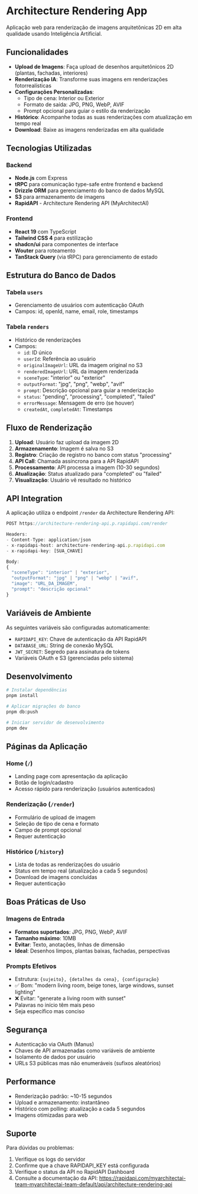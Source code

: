 # Architecture Rendering App

Aplicação web para renderização de imagens arquitetônicas 2D em alta qualidade usando Inteligência Artificial.

## Funcionalidades

- **Upload de Imagens**: Faça upload de desenhos arquitetônicos 2D (plantas, fachadas, interiores)
- **Renderização IA**: Transforme suas imagens em renderizações fotorrealísticas
- **Configurações Personalizadas**:
  - Tipo de cena: Interior ou Exterior
  - Formato de saída: JPG, PNG, WebP, AVIF
  - Prompt opcional para guiar o estilo da renderização
- **Histórico**: Acompanhe todas as suas renderizações com atualização em tempo real
- **Download**: Baixe as imagens renderizadas em alta qualidade

## Tecnologias Utilizadas

### Backend
- **Node.js** com Express
- **tRPC** para comunicação type-safe entre frontend e backend
- **Drizzle ORM** para gerenciamento do banco de dados MySQL
- **S3** para armazenamento de imagens
- **RapidAPI** - Architecture Rendering API (MyArchitectAI)

### Frontend
- **React 19** com TypeScript
- **Tailwind CSS 4** para estilização
- **shadcn/ui** para componentes de interface
- **Wouter** para roteamento
- **TanStack Query** (via tRPC) para gerenciamento de estado

## Estrutura do Banco de Dados

### Tabela `users`
- Gerenciamento de usuários com autenticação OAuth
- Campos: id, openId, name, email, role, timestamps

### Tabela `renders`
- Histórico de renderizações
- Campos:
  - `id`: ID único
  - `userId`: Referência ao usuário
  - `originalImageUrl`: URL da imagem original no S3
  - `renderedImageUrl`: URL da imagem renderizada
  - `sceneType`: "interior" ou "exterior"
  - `outputFormat`: "jpg", "png", "webp", "avif"
  - `prompt`: Descrição opcional para guiar a renderização
  - `status`: "pending", "processing", "completed", "failed"
  - `errorMessage`: Mensagem de erro (se houver)
  - `createdAt`, `completedAt`: Timestamps

## Fluxo de Renderização

1. **Upload**: Usuário faz upload da imagem 2D
2. **Armazenamento**: Imagem é salva no S3
3. **Registro**: Criação de registro no banco com status "processing"
4. **API Call**: Chamada assíncrona para a API RapidAPI
5. **Processamento**: API processa a imagem (10-30 segundos)
6. **Atualização**: Status atualizado para "completed" ou "failed"
7. **Visualização**: Usuário vê resultado no histórico

## API Integration

A aplicação utiliza o endpoint `/render` da Architecture Rendering API:

```typescript
POST https://architecture-rendering-api.p.rapidapi.com/render

Headers:
- Content-Type: application/json
- x-rapidapi-host: architecture-rendering-api.p.rapidapi.com
- x-rapidapi-key: [SUA_CHAVE]

Body:
{
  "sceneType": "interior" | "exterior",
  "outputFormat": "jpg" | "png" | "webp" | "avif",
  "image": "URL_DA_IMAGEM",
  "prompt": "descrição opcional"
}
```

## Variáveis de Ambiente

As seguintes variáveis são configuradas automaticamente:
- `RAPIDAPI_KEY`: Chave de autenticação da API RapidAPI
- `DATABASE_URL`: String de conexão MySQL
- `JWT_SECRET`: Segredo para assinatura de tokens
- Variáveis OAuth e S3 (gerenciadas pelo sistema)

## Desenvolvimento

```bash
# Instalar dependências
pnpm install

# Aplicar migrações do banco
pnpm db:push

# Iniciar servidor de desenvolvimento
pnpm dev
```

## Páginas da Aplicação

### Home (`/`)
- Landing page com apresentação da aplicação
- Botão de login/cadastro
- Acesso rápido para renderização (usuários autenticados)

### Renderização (`/render`)
- Formulário de upload de imagem
- Seleção de tipo de cena e formato
- Campo de prompt opcional
- Requer autenticação

### Histórico (`/history`)
- Lista de todas as renderizações do usuário
- Status em tempo real (atualização a cada 5 segundos)
- Download de imagens concluídas
- Requer autenticação

## Boas Práticas de Uso

### Imagens de Entrada
- **Formatos suportados**: JPG, PNG, WebP, AVIF
- **Tamanho máximo**: 10MB
- **Evitar**: Texto, anotações, linhas de dimensão
- **Ideal**: Desenhos limpos, plantas baixas, fachadas, perspectivas

### Prompts Efetivos
- Estrutura: `{sujeito}, {detalhes da cena}, {configuração}`
- ✅ Bom: "modern living room, beige tones, large windows, sunset lighting"
- ❌ Evitar: "generate a living room with sunset"
- Palavras no início têm mais peso
- Seja específico mas conciso

## Segurança

- Autenticação via OAuth (Manus)
- Chaves de API armazenadas como variáveis de ambiente
- Isolamento de dados por usuário
- URLs S3 públicas mas não enumeráveis (sufixos aleatórios)

## Performance

- Renderização padrão: ~10-15 segundos
- Upload e armazenamento: instantâneo
- Histórico com polling: atualização a cada 5 segundos
- Imagens otimizadas para web

## Suporte

Para dúvidas ou problemas:
1. Verifique os logs do servidor
2. Confirme que a chave RAPIDAPI_KEY está configurada
3. Verifique o status da API no RapidAPI Dashboard
4. Consulte a documentação da API: https://rapidapi.com/myarchitectai-team-myarchitectai-team-default/api/architecture-rendering-api


